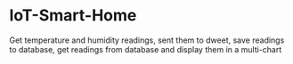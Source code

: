 # IoT-Smart-Home
Get temperature and humidity readings, sent them to dweet, save readings to database, get readings from database and display them in a multi-chart
